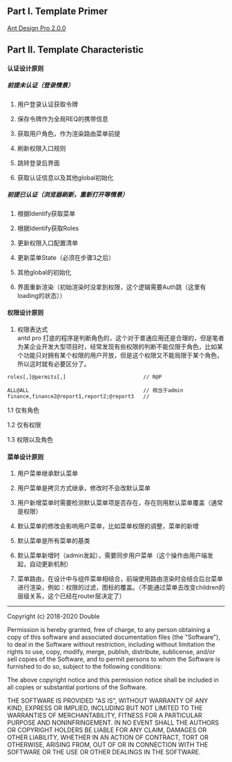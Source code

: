 ## Part I. Template Primer
[Ant Design Pro 2.0.0](https://github.com/ant-design/ant-design-pro)

## Part II. Template Characteristic

#### 认证设计原则

##### 前提未认证（登录情景）

1. 用户登录认证获取令牌

2. 保存令牌作为全局REQ的携带信息

3. 获取用户角色，作为渲染路由菜单前提

4. 刷新权限入口规则

5. 跳转登录后界面

6. 获取认证信息以及其他global初始化

##### 前提已认证（浏览器刷新，重新打开等情景）

1. 根据Identify获取菜单

2. 根据Identify获取Roles

3. 更新权限入口配置清单

4. 更新菜单State（必须在步骤3之后）

5. 其他global的初始化

6. 界面重新渲染（初始渲染时没拿到权限，这个逻辑需要Auth跳（这里有loading的状态））

#### 权限设计原则

1. 权限表达式  
antd pro 打底的程序是判断角色的，这个对于普通应用还是合理的，但是笔者为某企业开发大型项目时，经常发现有些权限的判断不能仅限于角色，比如某个功能只对拥有某个权限的用户开放，但是这个权限又不能局限于某个角色，所以这时就有必要区分了。

```code
roles[,]@permits[,]                         // R@P

ALL@ALL                                     // 相当于admin
finance,finance2@report1,report2;@report3   //
```
1.1 仅有角色

1.2 仅有权限

1.3 权限以及角色

#### 菜单设计原则

1. 用户菜单继承默认菜单

2. 用户菜单是拷贝方式继承，修改时不会改默认菜单

3. 用户新增菜单时需要检测默认菜单项是否存在，存在则用默认菜单覆盖（通常是权限）

3. 默认菜单的修改会影响用户菜单，比如菜单权限的调整，菜单的新增

4. 默认菜单是所有菜单的基类

5. 默认菜单新增时（admin发起），需要同步用户菜单（这个操作由用户端发起，自动更新机制）

6. 菜单路由，在设计中与组件菜单相结合，前端使用路由渲染时会结合后台菜单进行渲染，例如：权限的过滤，图标的覆盖。（不能通过菜单去改变children的层级关系，这个已经在router层决定了）

---
Copyright (c) 2018-2020 Double

Permission is hereby granted, free of charge, to any person obtaining a copy
of this software and associated documentation files (the "Software"), to deal
in the Software without restriction, including without limitation the rights
to use, copy, modify, merge, publish, distribute, sublicense, and/or sell
copies of the Software, and to permit persons to whom the Software is
furnished to do so, subject to the following conditions:

The above copyright notice and this permission notice shall be included in all
copies or substantial portions of the Software.

THE SOFTWARE IS PROVIDED "AS IS", WITHOUT WARRANTY OF ANY KIND, EXPRESS OR
IMPLIED, INCLUDING BUT NOT LIMITED TO THE WARRANTIES OF MERCHANTABILITY,
FITNESS FOR A PARTICULAR PURPOSE AND NONINFRINGEMENT. IN NO EVENT SHALL THE
AUTHORS OR COPYRIGHT HOLDERS BE LIABLE FOR ANY CLAIM, DAMAGES OR OTHER
LIABILITY, WHETHER IN AN ACTION OF CONTRACT, TORT OR OTHERWISE, ARISING FROM,
OUT OF OR IN CONNECTION WITH THE SOFTWARE OR THE USE OR OTHER DEALINGS IN THE
SOFTWARE.
